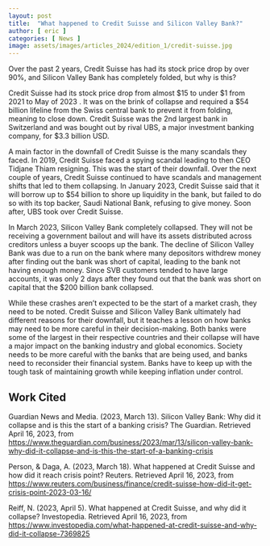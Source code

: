 ```yaml
---
layout: post
title:  "What happened to Credit Suisse and Silicon Valley Bank?"
author: [ eric ]
categories: [ News ]
image: assets/images/articles_2024/edition_1/credit-suisse.jpg
---
```


Over the past 2 years, Credit Suisse has had its stock price drop by over 90%, and Silicon Valley Bank has completely folded, but why is this?

Credit Suisse had its stock price drop from almost $15 to under $1 from 2021 to May of 2023 . It was on the brink of collapse and required a $54 billion lifeline from the Swiss central bank to prevent it from folding, meaning to close down. Credit Suisse was the 2nd largest bank in Switzerland and was bought out by rival UBS, a major investment banking company, for $3.3 billion USD. 

A main factor in the downfall of Credit Suisse is the many scandals they faced. In 2019, Credit Suisse faced a spying scandal leading to then CEO Tidjane Thiam resigning. This was the start of their downfall. Over the next couple of years, Credit Suisse continued to have scandals and management shifts that led to them collapsing. In January 2023, Credit Suisse said that it will borrow up to $54 billion to shore up liquidity in the bank, but failed to do so with its top backer, Saudi National Bank, refusing to give money. Soon after, UBS took over Credit Suisse.

In March 2023, Silicon Valley Bank completely collapsed. They will not be receiving a government bailout and will have its assets distributed across creditors unless a buyer scoops up the bank. The decline of Silicon Valley Bank was due to a run on the bank where many depositors withdrew money after finding out the bank was short of capital, leading to the bank not having enough money. Since SVB customers tended to have large accounts, it was only 2 days after they found out that the bank was short on capital that  the $200 billion bank collapsed. 

While these crashes aren’t expected to be the start of a market crash, they  need to be noted. Credit Suisse and Silicon Valley Bank ultimately had different reasons for their downfall, but it teaches a lesson on how banks may need to be more careful in their decision-making. Both banks were some of the largest in their respective countries and their collapse will have a major impact on the banking industry and global economics. Society needs to be more careful with the banks that are being used, and banks need to reconsider their financial system. Banks have to keep up with the tough task of maintaining growth while keeping inflation under control.

## Work Cited
Guardian News and Media. (2023, March 13). Silicon Valley Bank: Why did it collapse and is this the start of a banking crisis? The Guardian. Retrieved April 16, 2023, from https://www.theguardian.com/business/2023/mar/13/silicon-valley-bank-why-did-it-collapse-and-is-this-the-start-of-a-banking-crisis 

Person, & Daga, A. (2023, March 18). What happened at Credit Suisse and how did it reach crisis point? Reuters. Retrieved April 16, 2023, from https://www.reuters.com/business/finance/credit-suisse-how-did-it-get-crisis-point-2023-03-16/ 

Reiff, N. (2023, April 5). What happened at Credit Suisse, and why did it collapse? Investopedia. Retrieved April 16, 2023, from https://www.investopedia.com/what-happened-at-credit-suisse-and-why-did-it-collapse-7369825 

